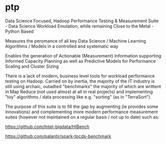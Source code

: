 # ptp
Data Science Focused, Hadoop Performance Testing & Measurement Suite - Data Science Workload Emulation, while remaining Close to the Metal - Python Based

Measures the peromance of all key Data Science / Machine Learning Algorithms / Models in a controlled and systematic way

Enables the generation of Actionable (Measurement) Information supporting Informed Capacity Planning as well as Predictive Models for Performance Scaling and Cluster Sizing  

There is a lack of modern, business level tools for workload performance testing on Hadoop. Carried on by inertia, the majority of the IT industry is still using archaic, outadted "benchmarks" the majority of which are writtent in Map Reduce (not used almost at all in real projects) and implementing "toy" algorithms / data processing like e.g. "sorting" (as in "TerraSort")

The purpose of this suite is to fill the gap by augmenting (ie provides some innovations) and complementing more modern performance measurement suites (however not maintained on a regular basis / not up to date) such as:

https://github.com/Intel-bigdata/HiBench

https://github.com/palantir/spark-tpcds-benchmark
